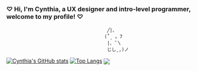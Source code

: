 ### ♡︎ Hi, I'm Cynthia, a UX designer and intro-level programmer, welcome to my profile! ♡︎    
                                         ╱|、
                                        (˚ˎ 。7  
                                         |、˜〵          
                                         じしˍ,)ノ

<!--
**CynTheUhh/CynTheUhh** is a ✨ _special_ ✨ repository because its `README.md` (this file) appears on your GitHub profile.

Here are some ideas to get you started:

- 🔭 I’m currently working on ...
- 🌱 I’m currently learning ...
- 👯 I’m looking to collaborate on ...
- 🤔 I’m looking for help with ...
- 💬 Ask me about ...
- 📫 How to reach me: ...
- 😄 Pronouns: ...
- ⚡ Fun fact: ...
-->

[![Cynthia's GitHub stats](https://github-readme-stats.vercel.app/api?username=CynTheUhh&show_icons=true&theme=dark)](https://github.com/CynTheUhh)
[![Top Langs](https://github-readme-stats.vercel.app/api/top-langs/?username=CynTheUhh&size_weight=0.5&count_weight=0.5&show_icons=true&theme=dark)](https://github.com/CynTheUhh/github-readme-stats)
<a href="https://github.com/CynTheUhh/github-readme-stats">
  <img align="center" src="https://github-readme-stats.vercel.app/api?username=CynTheUhh" />
</a>
